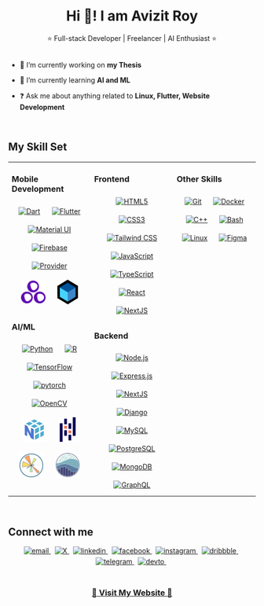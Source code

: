 # <div align="center">Hi 👋! I am Avizit Roy</div>  
  

<div align="center">⭐ Full-stack Developer | Freelancer | AI Enthusiast ⭐</div>  
  

<br>  
  

- 🔭 I’m currently working on <b>my Thesis</b>
  

- 🌱 I’m currently learning <b>AI and ML</b>  
  

- ❓ Ask me about anything related to <b>Linux, Flutter, Website Development</b>  
  

<br/>  


## My Skill Set  
<table><tr><td valign="top" width="33%">



### Mobile Development  
<div align="center">  
<a href="https://dart.dev/" target="_blank"><img style="margin: 10px" src="https://profilinator.rishav.dev/skills-assets/dartlang-icon.svg" alt="Dart" height="50" title="Dart" /></a>  
<a href="https://flutter.dev/" target="_blank"><img style="margin: 10px" src="https://profilinator.rishav.dev/skills-assets/flutterio-icon.svg" alt="Flutter" height="50" title="Flutter" /></a>  
<a href="https://mui.com/" target="_blank"><img style="margin: 10px" src="https://profilinator.rishav.dev/skills-assets/mui.png" alt="Material UI" height="50" title="Material UI" /></a>    
<a href="https://firebase.google.com/" target="_blank"><img style="margin: 10px" src="https://profilinator.rishav.dev/skills-assets/firebase.png" alt="Firebase" height="50" title="Firebase" /></a>  
<a href="https://pub.dev/packages/provider" target="_blank"><img style="margin: 10px" src="https://profilinator.rishav.dev/skills-assets/flutterio-icon.svg" alt="Provider" height="50" title="Provider" /></a>
<a href="https://pub.dev/packages/get" target="_blank"><img style="margin: 10px" src="https://github.com/avizitRX/avizitRX/blob/main/icons/getx_icon.png" alt="GetX" height="50" title="GetX" /></a>
<a href="https://pub.dev/packages/flutter_bloc" target="_blank"><img style="margin: 10px" src="https://github.com/avizitRX/avizitRX/blob/main/icons/bloc_logo.webp" alt="Bloc" height="50" title="Bloc" /></a>
</div>  



### AI/ML  
<div align="center">  
<a href="https://www.python.org/" target="_blank"><img style="margin: 10px" src="https://profilinator.rishav.dev/skills-assets/python-original.svg" alt="Python" height="50" title="Python" /></a>  
<a href="https://www.r-project.org/" target="_blank"><img style="margin: 10px" src="https://profilinator.rishav.dev/skills-assets/r.svg" alt="R" height="50" title="R-lang" /></a>  
<a href="https://www.tensorflow.org/" target="_blank"><img style="margin: 10px" src="https://profilinator.rishav.dev/skills-assets/tensorflow-icon.svg" alt="TensorFlow" height="50" title="TensorFlow" /></a>  
<a href="https://pytorch.org/" target="_blank"><img style="margin: 10px" src="https://profilinator.rishav.dev/skills-assets/pytorch-icon.svg" alt="pytorch" height="50" title="PyTorch" /></a>  
<a href="https://opencv.org/" target="_blank"><img style="margin: 10px" src="https://profilinator.rishav.dev/skills-assets/opencv-icon.svg" alt="OpenCV" height="50" title="OpenCV" /></a>  
<a href="https://numpy.org/" target="_blank"><img style="margin: 10px" src="https://github.com/avizitRX/avizitRX/blob/main/icons/numpy.svg" alt="Numpy" height="50" title="Numpy" /></a>  
<a href="https://pandas.pydata.org/" target="_blank"><img style="margin: 10px" src="https://github.com/avizitRX/avizitRX/blob/main/icons/pandas.svg" alt="Pandas" height="50" title="Pandas" /></a>  
<a href="https://matplotlib.org/" target="_blank"><img style="margin: 10px" src="https://github.com/avizitRX/avizitRX/blob/main/icons/matplotlib.svg" alt="Matplotlib" height="50" title="Matplotlib" /></a>  
<a href="https://seaborn.pydata.org/" target="_blank"><img style="margin: 10px" src="https://github.com/avizitRX/avizitRX/blob/main/icons/seaborn.svg" alt="Seaborn" height="50" title="Seaborn" /></a>  





</td><td valign="top" width="33%">



### Frontend  
<div align="center">  
<a href="https://en.wikipedia.org/wiki/HTML5" target="_blank"><img style="margin: 10px" src="https://profilinator.rishav.dev/skills-assets/html5-original-wordmark.svg" alt="HTML5" height="50" title="HTML5" /></a>  
<a href="https://www.w3schools.com/css/" target="_blank"><img style="margin: 10px" src="https://profilinator.rishav.dev/skills-assets/css3-original-wordmark.svg" alt="CSS3" height="50" title="CSS3" /></a>  
<a href="https://www.tailwindcss.com/" target="_blank"><img style="margin: 10px" src="https://profilinator.rishav.dev/skills-assets/tailwindcss.svg" alt="Tailwind CSS" height="50" title="TailwindCSS" /></a>  
<a href="https://www.javascript.com/" target="_blank"><img style="margin: 10px" src="https://profilinator.rishav.dev/skills-assets/javascript-original.svg" alt="JavaScript" height="50" title="JavaScript" /></a>  
<a href="https://www.typescriptlang.org/" target="_blank"><img style="margin: 10px" src="https://profilinator.rishav.dev/skills-assets/typescript-original.svg" alt="TypeScript" height="50" title="TypeScript" /></a>  
<a href="https://reactjs.org/" target="_blank"><img style="margin: 10px" src="https://profilinator.rishav.dev/skills-assets/react-original-wordmark.svg" alt="React" height="50" title="React" /></a>  
<a href="https://nextjs.org/" target="_blank"><img style="margin: 10px" src="https://profilinator.rishav.dev/skills-assets/nextjs.png" alt="NextJS" height="50" title="NextJS" /></a>  
</div>



### Backend  
<div align="center">  
<a href="https://nodejs.org/" target="_blank"><img style="margin: 10px" src="https://profilinator.rishav.dev/skills-assets/nodejs-original-wordmark.svg" alt="Node.js" height="50" title="Node.js" /></a>  
<a href="https://expressjs.com/" target="_blank"><img style="margin: 10px" src="https://profilinator.rishav.dev/skills-assets/express-original-wordmark.svg" alt="Express.js" height="50" title="Express.js" /></a>  
<a href="https://nextjs.org/" target="_blank"><img style="margin: 10px" src="https://profilinator.rishav.dev/skills-assets/nextjs.png" alt="NextJS" height="50" title="NextJS" /></a>  
<a href="https://www.djangoproject.com/" target="_blank"><img style="margin: 10px" src="https://profilinator.rishav.dev/skills-assets/django-original.svg" alt="Django" height="50" title="Django" /></a>  
<a href="https://www.mysql.com/" target="_blank"><img style="margin: 10px" src="https://profilinator.rishav.dev/skills-assets/mysql-original-wordmark.svg" alt="MySQL" height="50" title="MySQL" /></a>  
<a href="https://www.postgresql.org/" target="_blank"><img style="margin: 10px" src="https://profilinator.rishav.dev/skills-assets/postgresql-original-wordmark.svg" alt="PostgreSQL" height="50" title="PostgreSQL" /></a>  
<a href="https://www.mongodb.com/" target="_blank"><img style="margin: 10px" src="https://profilinator.rishav.dev/skills-assets/mongodb-original-wordmark.svg" alt="MongoDB" height="50" title="MongoDB" /></a>  
<a href="https://graphql.org/" target="_blank"><img style="margin: 10px" src="https://profilinator.rishav.dev/skills-assets/graphql.png" alt="GraphQL" height="50" title="GraphQL" /></a>  
</div>

</td><td valign="top" width="33%">



### Other Skills  
<div align="center">  
<a href="https://github.com/" target="_blank"><img style="margin: 10px" src="https://profilinator.rishav.dev/skills-assets/git-scm-icon.svg" alt="Git" height="50" title="Git" /></a>  
<a href="https://www.docker.com/" target="_blank"><img style="margin: 10px" src="https://profilinator.rishav.dev/skills-assets/docker-original-wordmark.svg" alt="Docker" height="50" title="Docker" /></a>  
<a href="https://www.cplusplus.com/" target="_blank"><img style="margin: 10px" src="https://profilinator.rishav.dev/skills-assets/cplusplus-original.svg" alt="C++" height="50" title="C++" /></a>  
<a href="https://www.gnu.org/software/bash/" target="_blank"><img style="margin: 10px" src="https://profilinator.rishav.dev/skills-assets/gnu_bash-icon.svg" alt="Bash" height="50" title="Bash" /></a>  
<a href="https://www.linux.org/" target="_blank"><img style="margin: 10px" src="https://profilinator.rishav.dev/skills-assets/linux-original.svg" alt="Linux" height="50" title="Linux" /></a>  
<a href="https://www.figma.com/" target="_blank"><img style="margin: 10px" src="https://profilinator.rishav.dev/skills-assets/figma-icon.svg" alt="Figma" height="50" title="Figma" /></a>  
</div>

</td></tr></table>  

<br/>  


## Connect with me  
<div align="center">
<a href="mailto:contact@avizitrx.com" target="_blank">
<img src=https://img.shields.io/badge/Email-blue?style=for-the-badge&logo=protonmail&logoColor=white alt=email style="margin-bottom: 5px;" />
</a>
&nbsp;
<a href="https://x.com/avizitRX" target="_blank">
<img src=https://img.shields.io/badge/X-black?style=for-the-badge&logo=x alt=X style="margin-bottom: 5px;" />
</a>
&nbsp;
<a href="https://linkedin.com/in/avizitrx" target="_blank">
<img src=https://img.shields.io/badge/linkedin-%231E77B5.svg?&style=for-the-badge&logo=linkedin&logoColor=white alt=linkedin style="margin-bottom: 5px;" />
</a>
&nbsp;
<a href="https://www.facebook.com/avizitRX" target="_blank">
<img src=https://img.shields.io/badge/facebook-%232E87FB.svg?&style=for-the-badge&logo=facebook&logoColor=white alt=facebook style="margin-bottom: 5px;" />
</a>
&nbsp;
<a href="https://instagram.com/avizitrx" target="_blank">
<img src=https://img.shields.io/badge/instagram-%23000000.svg?&style=for-the-badge&logo=instagram&logoColor=white alt=instagram style="margin-bottom: 5px;" />
</a>
&nbsp;
<a href="https://dribbble.com/avizitRX" target="_blank">
<img src=https://img.shields.io/badge/dribbble-%23E45285.svg?&style=for-the-badge&logo=dribbble&logoColor=white alt=dribbble style="margin-bottom: 5px;" />
</a>  
&nbsp;
<a href="https://t.me/avizitRX" target="_blank">
<img src=https://img.shields.io/badge/Telegram-blue?style=for-the-badge&logo=telegram&logoColor=white alt=telegram style="margin-bottom: 5px;" />
</a>  
&nbsp;
<a href="https://dev.to/avizitrx" target="_blank">
<img src=https://img.shields.io/badge/dev.to-%2308090A.svg?&style=for-the-badge&logo=dev.to&logoColor=white alt=devto style="margin-bottom: 5px;" />
</a>
&nbsp;
</div>  
  

<br/>  

### **<div align="center">[🚀 Visit My Website 🚀](https://avizitrx.com)</div>**  

<br />

<!-- <div align="center">Generated using <a href="https://profilinator.rishav.dev/" target="_blank">Github Profilinator</a></div> -->

